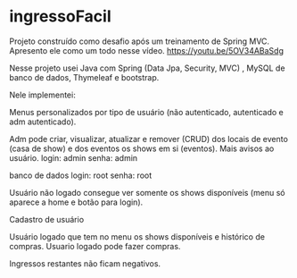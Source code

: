 # ingressoFacil
Projeto construído como desafio após um treinamento de Spring MVC. Apresento ele como um todo nesse vídeo.
https://youtu.be/5OV34ABaSdg

Nesse projeto usei Java com Spring (Data Jpa, Security, MVC) , MySQL de banco de dados, Thymeleaf e bootstrap. 

Nele implementei:

Menus personalizados por tipo de usuário (não autenticado, autenticado e adm autenticado).

Adm pode criar, visualizar, atualizar e remover (CRUD) dos locais de evento (casa de show) e dos eventos os shows em si (eventos). Mais avisos ao usuário.
login: admin
senha: admin

banco de dados 
login: root
senha: root

Usuário não logado consegue ver somente os shows disponíveis (menu só aparece a home e botão para login).

Cadastro de usuário

Usuário logado que tem no menu os shows disponíveis e histórico de compras. 
Usuario logado pode fazer compras.

Ingressos restantes não ficam negativos.
